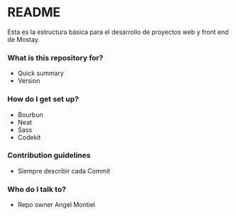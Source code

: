 # README #

Esta es la estructura básica para el desarrollo de proyectos web y front end de Mostay.

### What is this repository for? ###

* Quick summary
* Version

### How do I get set up? ###

* Bourbun
* Neat
* Sass
* Codekit

### Contribution guidelines ###

* Siempre describir cada Commit

### Who do I talk to? ###

* Repo owner Angel Montiel